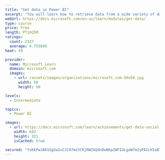 ```yaml
---
title: "Get data in Power BI"
excerpt: "You will learn how to retrieve data from a wide variety of data sources, including Microsoft Excel, relational databases, and NoSQL data stores. You will also learn how to improve performance while retrieving data."
webUrl: https://docs.microsoft.com/en-us/learn/modules/get-data/
type: course
price: Free
length: PT1H25M
ratings:
  count: 2327
  average: 4.755049
heat: 59

provider:
  name: Microsoft Learn
  domain: microsoft.com
  images:
    - url: /assets/images/organizations/microsoft.com-50x50.jpg
      width: 50
      height: 50

levels:
  - Intermediate

topics:
  - Power BI

images:
  - url: https://docs.microsoft.com/learn/achievements/get-data-social.png
    width: 643
    height: 321
    isCached: true

secured: "YvKkPwJAK1GgSwIuCJC07mi5CKjRWIkQdnDwNkpZWFIULgoW7m2yPAIcHIeBTsOQUB4Fll/TmTLsQhbg0J99M6sCEHwxhqNX/T6layPmddI+UQ0Zo/q1T+qKZKAr5v8y68BUtp/9KKNR6xFFC/h3CXQ7hUmC8Rfj9gQ6mkdqnWOdj8/m8JSfU5cjzwNaVsmdDy5dT+6iEEGj17yh15RCF/Jv6gMR+ePQUFDwJBcQQfoQ/bg71T153Eu3XQ3yrmRvwMj3yMbQhfpU2yCwESGLdNpDj00Ye4OggpOZOWBb8Z+uVVQVlUvF2vf0IJZy0ZGFtbTJ7PanvBxmMCwU/lKZAFJprA2Pi7Sgd6Q2BrglRiwYS7YKsSrBemogsaoMsrY3g4zdqiU+VtAOkNweBvG/6rOt1AQJC50j8sYT6eOkVlA=;7XJeFmaH0sOW9f4GjKE0Yw=="
---
```


